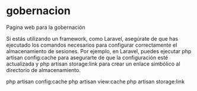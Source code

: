# gobernacion

Pagina web para la gobernación

Si estás utilizando un framework, como Laravel, asegúrate de que has ejecutado los comandos necesarios para configurar correctamente el almacenamiento de sesiones. Por ejemplo, en Laravel, puedes ejecutar php artisan config:cache para asegurarte de que la configuración esté actualizada y php artisan storage:link para crear un enlace simbólico al directorio de almacenamiento.

php artisan config:cache
php artisan view:cache
php artisan storage:link
